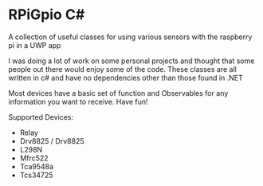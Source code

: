 # RPiGpio C#
A collection of useful classes for using various sensors with the raspberry pi in a UWP app

I was doing a lot of work on some personal projects and thought that some people out there would enjoy some of the code. These classes are all written in c# and have no dependencies other than those found in .NET

Most devices have a basic set of function and Observables for any information you want to receive. Have fun!

Supported Devices:

  * Relay
  * Drv8825 / Drv8825
  * L298N
  * Mfrc522
  * Tca9548a
  * Tcs34725
